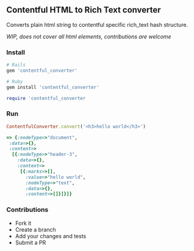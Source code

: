## Contentful HTML to Rich Text converter

Converts plain html string to contentful specific rich_text hash structure.

*WIP, does not cover all html elements, contributions are welcome*

### Install
```ruby
# Rails
gem 'contentful_converter'

# Ruby
gem install 'contentful_converter'

require 'contentful_converter

```

### Run

```ruby
ContentfulConverter.convert('<h3>hello world</h3>')

=> {:nodeType=>"document",
 :data=>{},
 :content=>
  [{:nodeType=>"header-3",
    :data=>{},
    :content=>
     [{:marks=>[],
       :value=>"hello world",
       :nodeType=>"text",
       :data=>{},
       :content=>[]}]}]}

```

### Contributions
* Fork it
* Create a branch
* Add your changes and tests
* Submit a PR
